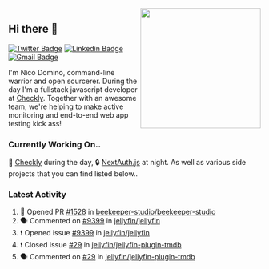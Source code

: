 <img align="right" src="https://user-images.githubusercontent.com/7415984/172472491-91b16eac-fa22-4ecf-92df-d687139fd1f9.gif" width="240" />

## Hi there 👋

[![Twitter Badge](https://img.shields.io/badge/-@ndom91-1ca0f1?style=flat-square&labelColor=1ca0f1&logo=twitter&logoColor=white&link=https://twitter.com/ndom91)](https://twitter.com/ndom91) [![Linkedin Badge](https://img.shields.io/badge/-ndom91-blue?style=flat-square&logo=Linkedin&logoColor=white&link=https://www.linkedin.com/in/ndom91/)](https://www.linkedin.com/in/ndom91/) [![Gmail Badge](https://img.shields.io/badge/-yo@ndo.dev-c14438?style=flat-square&logo=mail.ru&logoColor=white&link=mailto:yo@ndo.dev)](mailto:yo@ndo.dev)

I'm Nico Domino, command-line warrior and open sourcerer. During the day I'm a fullstack javascript developer at [Checkly](https://checklyhq.com). Together with an awesome team, we're helping to make active monitoring and end-to-end web app testing kick ass!

### Currently Working On..

🦝 [Checkly](https://checklyhq.com) during the day, 🔒 [NextAuth.js](https://github.com/nextauthjs/next-auth) at night. As well as various side projects that you can find listed below..

<!--START_SECTION_PROFILE_VIEWS:readme-info-->
<!--END_SECTION_PROFILE_VIEWS:readme-info-->

<!--START_SECTION_DAILY_COMMIT:readme-info-->
<!--END_SECTION_DAILY_COMMIT:readme-info-->

<!--START_SECTION_WEEKLY_COMMIT:readme-info-->
<!--END_SECTION_WEEKLY_COMMIT:readme-info-->

### Latest Activity

<!--START_SECTION:activity-->
1. 💪 Opened PR [#1528](https://github.com/beekeeper-studio/beekeeper-studio/pull/1528) in [beekeeper-studio/beekeeper-studio](https://github.com/beekeeper-studio/beekeeper-studio)
2. 🗣 Commented on [#9399](https://github.com/jellyfin/jellyfin/issues/9399) in [jellyfin/jellyfin](https://github.com/jellyfin/jellyfin)
3. ❗️ Opened issue [#9399](https://github.com/jellyfin/jellyfin/issues/9399) in [jellyfin/jellyfin](https://github.com/jellyfin/jellyfin)
4. ❗️ Closed issue [#29](https://github.com/jellyfin/jellyfin-plugin-tmdb/issues/29) in [jellyfin/jellyfin-plugin-tmdb](https://github.com/jellyfin/jellyfin-plugin-tmdb)
5. 🗣 Commented on [#29](https://github.com/jellyfin/jellyfin-plugin-tmdb/issues/29) in [jellyfin/jellyfin-plugin-tmdb](https://github.com/jellyfin/jellyfin-plugin-tmdb)
<!--END_SECTION:activity-->
